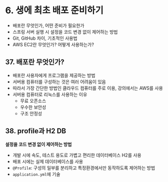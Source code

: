 # 6. 생에 최초 배포 준비하기

- 배포란 무엇인가, 어떤 준비가 필요한가
- 스프링 서버 실행 시 설정을 코드 변경 없이 제어하는 방법
- Git, GitHub 차이, 기초적인 사용법
- AWS EC2란 무엇인가? 어떻게 사용하는가?

## 37. 배포란 무엇인가?

- 배포란 사용자에게 프로그램을 제공하는 방법
- 서버용 컴퓨터를 구성하는 것은 여러 어려움이 있음
- 따라서 가장 간단한 방법인 클라우드 컴퓨터를 주로 이용, 강의에서는 AWS를 사용
- 서버용 컴퓨터로 리눅스를 사용하는 이유
    - 무료 오픈소스
    - 우수한 보안성
    - 구조 안정성

## 38. profile과 H2 DB

**설정을 코드 변경 없이 제어하는 방법**

- 개발 시에 속도, 테스트 용도로 가볍고 편리한 데이터베이스 H2를 사용
- 배포 시에는 실제 데이터베이스를 사용
- `@Profile`: 구성의 일부를 분리하고 특정환경에서만 동작하도록 제어하는 방법
- `application.yml`에 기술
